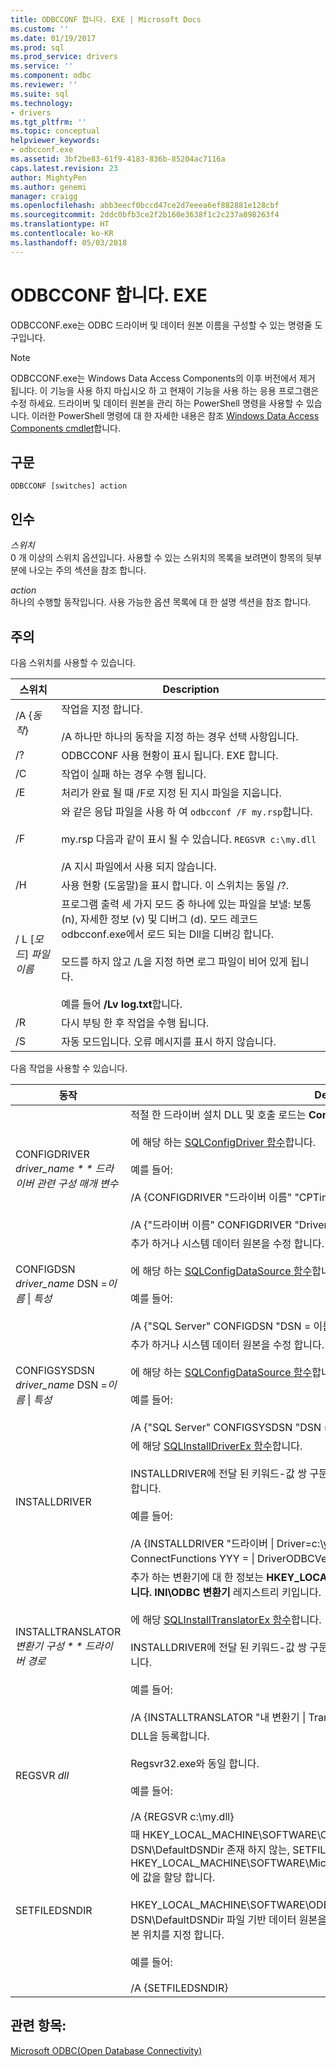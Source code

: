 ```yaml
---
title: ODBCCONF 합니다. EXE | Microsoft Docs
ms.custom: ''
ms.date: 01/19/2017
ms.prod: sql
ms.prod_service: drivers
ms.service: ''
ms.component: odbc
ms.reviewer: ''
ms.suite: sql
ms.technology:
- drivers
ms.tgt_pltfrm: ''
ms.topic: conceptual
helpviewer_keywords:
- odbcconf.exe
ms.assetid: 3bf2be83-61f9-4183-836b-85204ac7116a
caps.latest.revision: 23
author: MightyPen
ms.author: genemi
manager: craigg
ms.openlocfilehash: abb3eecf0bccd47ce2d7eeea6ef882881e128cbf
ms.sourcegitcommit: 2ddc0bfb3ce2f2b160e3638f1c2c237a898263f4
ms.translationtype: HT
ms.contentlocale: ko-KR
ms.lasthandoff: 05/03/2018
---
```

# <a name="odbcconfexe"></a>ODBCCONF 합니다. EXE
ODBCCONF.exe는 ODBC 드라이버 및 데이터 원본 이름을 구성할 수 있는 명령줄 도구입니다.  
  
> [!NOTE]  
>  ODBCCONF.exe는 Windows Data Access Components의 이후 버전에서 제거 됩니다. 이 기능을 사용 하지 마십시오 하 고 현재이 기능을 사용 하는 응용 프로그램은 수정 하세요. 드라이버 및 데이터 원본을 관리 하는 PowerShell 명령을 사용할 수 있습니다. 이러한 PowerShell 명령에 대 한 자세한 내용은 참조 [Windows Data Access Components cmdlet](https://technet.microsoft.com/library/hh771019.aspx)합니다.  
  
## <a name="syntax"></a>구문  
  
```  
ODBCCONF [switches] action  
```  
  
## <a name="arguments"></a>인수  
 *스위치*  
 0 개 이상의 스위치 옵션입니다. 사용할 수 있는 스위치의 목록을 보려면이 항목의 뒷부분에 나오는 주의 섹션을 참조 합니다.  
  
 *action*  
 하나의 수행할 동작입니다. 사용 가능한 옵션 목록에 대 한 설명 섹션을 참조 합니다.  
  
## <a name="remarks"></a>주의  
 다음 스위치를 사용할 수 있습니다.  
  
|스위치|Description|  
|------------|-----------------|  
|/A {*동작*}|작업을 지정 합니다.<br /><br /> /A 하나만 하나의 동작을 지정 하는 경우 선택 사항입니다.|  
|/?|ODBCCONF 사용 현황이 표시 됩니다. EXE 합니다.|  
|/C|작업이 실패 하는 경우 수행 됩니다.|  
|/E|처리가 완료 될 때 /F로 지정 된 지시 파일을 지웁니다.|  
|/F|와 같은 응답 파일을 사용 하 여 `odbcconf /F my.rsp`합니다.<br /><br /> my.rsp 다음과 같이 표시 될 수 있습니다. `REGSVR c:\my.dll`<br /><br /> /A 지시 파일에서 사용 되지 않습니다.|  
|/H|사용 현황 (도움말)을 표시 합니다. 이 스위치는 동일 /?.|  
|/ L [*모드*] *파일 이름*|프로그램 출력 세 가지 모드 중 하나에 있는 파일을 보낼: 보통 (n), 자세한 정보 (v) 및 디버그 (d). 모드 레코드 odbcconf.exe에서 로드 되는 Dll을 디버깅 합니다.<br /><br /> 모드를 하지 않고 /L을 지정 하면 로그 파일이 비어 있게 됩니다.<br /><br /> 예를 들어 **/Lv log.txt**합니다.|  
|/R|다시 부팅 한 후 작업을 수행 됩니다.|  
|/S|자동 모드입니다. 오류 메시지를 표시 하지 않습니다.|  
  
 다음 작업을 사용할 수 있습니다.  
  
|동작|Description|  
|------------|-----------------|  
|CONFIGDRIVER *driver_name * * 드라이버 관련 구성 매개 변수*|적절 한 드라이버 설치 DLL 및 호출 로드는 **ConfigDriver** 함수입니다.<br /><br /> 에 해당 하는 [SQLConfigDriver 함수](../odbc/reference/syntax/sqlconfigdriver-function.md)합니다.<br /><br /> 예를 들어:<br /><br /> /A {CONFIGDRIVER "드라이버 이름" "CPTimeout = 60"을 (를)<br /><br /> /A {"드라이버 이름" CONFIGDRIVER "DriverODBCVer 03.80 ="을 (를)|  
|CONFIGDSN *driver_name* DSN =*이름* &#124; *특성*|추가 하거나 시스템 데이터 원본을 수정 합니다.<br /><br /> 에 해당 하는 [SQLConfigDataSource 함수](../odbc/reference/syntax/sqlconfigdatasource-function.md)합니다.<br /><br /> 예를 들어:<br /><br /> /A {"SQL Server" CONFIGDSN "DSN = 이름 &#124; 서버 srv ="을 (를)|  
|CONFIGSYSDSN *driver_name* DSN =*이름* &#124; *특성*|추가 하거나 시스템 데이터 원본을 수정 합니다.<br /><br /> 에 해당 하는 [SQLConfigDataSource 함수](../odbc/reference/syntax/sqlconfigdatasource-function.md)합니다.<br /><br /> 예를 들어:<br /><br /> /A {"SQL Server" CONFIGSYSDSN "DSN = 이름 &#124; 서버 srv ="을 (를)|  
|INSTALLDRIVER|에 해당 [SQLInstallDriverEx 함수](../odbc/reference/syntax/sqlinstalldriverex-function.md)합니다.<br /><br /> INSTALLDRIVER에 전달 된 키워드-값 쌍 구문에 대 한 정보를 참조 하십시오. [드라이버 사양 하위 키](../odbc/reference/install/driver-specification-subkeys.md)합니다.<br /><br /> 예를 들어:<br /><br /> /A {INSTALLDRIVER "드라이버 &#124; Driver=c:\your.dll &#124; Setup=c:\your.dll &#124; APILevel = 2 &#124; ConnectFunctions YYY = &#124; DriverODBCVer 03.50 = &#124; FileUsage = 0 &#124; SQLLevel = 1"을 (를)|  
|INSTALLTRANSLATOR *변환기 구성 * * 드라이버 경로*|추가 하는 변환기에 대 한 정보는 **HKEY_LOCAL_MACHINE\SOFTWARE\ODBC\ODBCINST 합니다. INI\ODBC 변환기** 레지스트리 키입니다.<br /><br /> 에 해당 [SQLInstallTranslatorEx 함수](../odbc/reference/syntax/sqlinstalltranslatorex-function.md)합니다.<br /><br /> INSTALLDRIVER에 전달 된 키워드-값 쌍 구문에 대 한 정보를 참조 하십시오. [변환기 사양 하위 키](../odbc/reference/install/translator-specification-subkeys.md)합니다.<br /><br /> 예를 들어:<br /><br /> /A {INSTALLTRANSLATOR "내 변환기 &#124; Translator=c:\my.dll &#124; Setup=c:\my.dll"을 (를)|  
|REGSVR *dll*|DLL을 등록합니다.<br /><br /> Regsvr32.exe와 동일 합니다.<br /><br /> 예를 들어:<br /><br /> /A {REGSVR c:\my.dll}|  
|SETFILEDSNDIR|때 HKEY_LOCAL_MACHINE\SOFTWARE\ODBC\ODBC 합니다. INI\ODBC 파일 DSN\DefaultDSNDir 존재 하지 않는, SETFILEDSNDIR 작업은 만들고 \ODBC\Data 원본과 추가 HKEY_LOCAL_MACHINE\SOFTWARE\Microsoft\Windows\CurrentVersion\CommonFilesDir에 값을 할당 합니다.<br /><br /> HKEY_LOCAL_MACHINE\SOFTWARE\ODBC\ODBC 값입니다. INI\ODBC 파일 DSN\DefaultDSNDir 파일 기반 데이터 원본을 만들 때는 ODBC 데이터 원본 관리자에서 사용 되는 기본 위치를 지정 합니다.<br /><br /> 예를 들어:<br /><br /> /A {SETFILEDSNDIR}|  
  
## <a name="see-also"></a>관련 항목:  
 [Microsoft ODBC(Open Database Connectivity)](../odbc/microsoft-open-database-connectivity-odbc.md)
